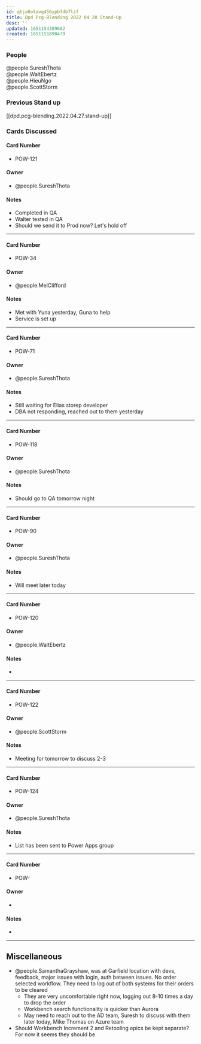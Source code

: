 ```yaml
---
id: qtja0otavg456ypbfdb7lzf
title: Dpd Pcg-Blending 2022 04 28 Stand-Up
desc: ''
updated: 1651154389682
created: 1651151890479
---
```

### People
@people.SureshThota  
@people.WaltEbertz  
@people.HieuNgo  
@people.ScottStorm  

### Previous Stand up
[[dpd.pcg-blending.2022.04.27.stand-up]]

### Cards Discussed
#### Card Number
- POW-121
#### Owner
- @people.SureshThota
#### Notes
- Completed in QA
- Walter tested in QA
- Should we send it to Prod now? Let's hold off
---
#### Card Number
- POW-34
#### Owner
- @people.MelClifford
#### Notes
- Met with Yuna yesterday, Guna to help
- Service is set up
---
#### Card Number
- POW-71
#### Owner
- @people.SureshThota
#### Notes
- Still waiting for Elias storep developer
- DBA not responding, reached out to them yesterday
---
#### Card Number
- POW-118
#### Owner
-  @people.SureshThota
#### Notes
- Should go to QA tomorrow night 
---
#### Card Number
- POW-90
#### Owner
- @people.SureshThota
#### Notes
- Will meet later today
---
#### Card Number
- POW-120
#### Owner
- @people.WaltEbertz
#### Notes
- 
---
#### Card Number
- POW-122
#### Owner
- @people.ScottStorm
#### Notes
- Meeting for tomorrow to discuss 2-3
---
#### Card Number
- POW-124
#### Owner
- @people.SureshThota
#### Notes
- List has been sent to Power Apps group
---
#### Card Number
- POW-
#### Owner
- 
#### Notes
-
---
## Miscellaneous
- @people.SamanthaGrayshaw, was at Garfield location with devs, feedback, major issues with login, auth between issues. No order selected workflow. They need to log out of both systems for their orders to be cleared
  - They are very uncomfortable right now, logging out 8-10 times a day to drop the order
  - Workbench search functionality is quicker than Aurora
  - May need to reach out to the AD team, Suresh to discuss with them later today, Mike Thomas on Azure team
- Should Workbench Increment 2 and Retooling epics be kept separate? For now it seems they should be
